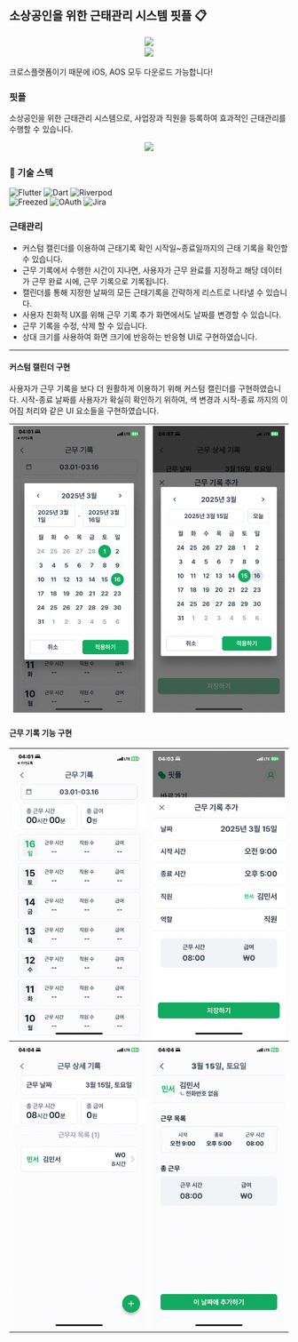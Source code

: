 ## 소상공인을 위한 근태관리 시스템 핏플 📋 

<div align="center">
<a href="https://apps.apple.com/kr/app/%ED%95%8F%ED%94%8C-%EC%86%8C%EC%83%81%EA%B3%B5%EC%9D%B8-%EB%A7%9E%EC%B6%A4%ED%98%95-%EA%B7%BC%ED%83%9C-%EA%B4%80%EB%A6%AC-%EC%86%94%EB%A3%A8%EC%85%98/id6708238033" target="_blank">
  <img src="https://upload.wikimedia.org/wikipedia/commons/6/67/App_Store_%28iOS%29.svg" width="60"/>
</a>
<div></div>
<a href="https://play.google.com/store/apps/details?id=com.fitple.app&pcampaignid=web_share" target="_blank">
  <img src="https://upload.wikimedia.org/wikipedia/commons/7/78/Google_Play_Store_badge_EN.svg" width="100"/>
</a>
</div>

크로스플랫폼이기 때문에 iOS, AOS 모두 다운로드 가능합니다!

### 핏플
소상공인을 위한 근태관리 시스템으로, 사업장과 직원을 등록하여 효과적인 근태관리를 수행할 수 있습니다. 

<div align="center">
  <img src="image/main.gif" width="200"/>
</div>

### 🚀 기술 스택
![Flutter](https://img.shields.io/badge/Flutter-02569B?style=for-the-badge&logo=flutter&logoColor=white)
![Dart](https://img.shields.io/badge/Dart-0175C2?style=for-the-badge&logo=dart&logoColor=white)
![Riverpod](https://img.shields.io/badge/Riverpod-75C46B?style=for-the-badge&logo=data:image/png;base64,iVBORw0KGgoAAAANSUhEUgAAABAAAAAQCAYAAAFo9M/3AAA...)  
![Freezed](https://img.shields.io/badge/Freezed-6C757D?style=for-the-badge&logo=freebsd&logoColor=white)
![OAuth](https://img.shields.io/badge/OAuth-512BD4?style=for-the-badge&logo=auth0&logoColor=white)
![Jira](https://img.shields.io/badge/Jira-0052CC?style=for-the-badge&logo=jira&logoColor=white)


### 근태관리 
- 커스텀 캘린더를 이용하여 근태기록 확인 시작일~종료일까지의 근태 기록을 확인할 수 있습니다.
- 근무 기록에서 수행한 시간이 지나면, 사용자가 근무 완료를 지정하고 해당 데이터가 근무 완료 시에, 근무 기록으로 기록됩니다. 
- 캘린더를 통해 지정한 날짜의 모든 근태기록을 간략하게 리스트로 나타낼 수 있습니다. 
- 사용자 친화적 UX를 위해 근무 기록 추가 화면에서도 날짜를 변경할 수 있습니다.
- 근무 기록을 수정, 삭제 할 수 있습니다. 
- 상대 크기를 사용하여 화면 크기에 반응하는 반응형 UI로 구현하였습니다.

---

#### 커스텀 캘린더 구현
사용자가 근무 기록을 보다 더 원활하게 이용하기 위해 커스텀 캘린더를 구현하였습니다. 시작-종료 날짜를 사용자가 확실히 확인하기 위하여, 색 변경과 시작-종료 까지의 이어짐 처리와 같은 UI 요소들을 구현하였습니다. 

| ![alt text](image/IMG_6178.PNG) | ![alt text](image/IMG_6183.PNG) |
|----------------|----------------|

#### 

#### 근무 기록 기능 구현
| ![alt text](image/IMG_6177.PNG) | ![alt text](image/IMG_6180.PNG) |
|----------------|----------------|
| ![alt text](image/IMG_6181.PNG) | ![alt text](image/IMG_6182.PNG) |

